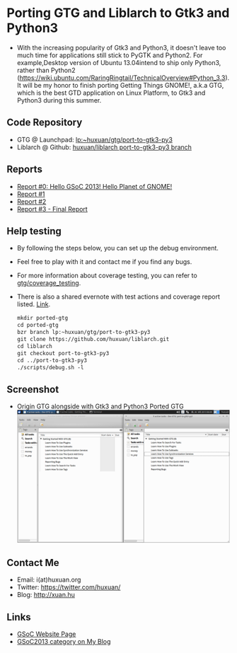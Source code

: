 # Porting GTG and Liblarch to Gtk3 and Python3

- With the increasing popularity of Gtk3 and Python3, it doesn't leave
  too much time for applications still stick to PyGTK and Python2. For
  example,Desktop version of Ubuntu 13.04intend to ship only Python3,
  rather than Python2
  (<https://wiki.ubuntu.com/RaringRingtail/TechnicalOverview#Python_3.3>).
  It will be my honor to finish porting Getting Things GNOME!, a.k.a
  GTG, which is the best GTD application on Linux Platform, to Gtk3
  and Python3 during this summer.

## Code Repository

- GTG @ Launchpad: [lp:~huxuan/gtg/port-to-gtk3-py3](https://code.launchpad.net/~huxuan/gtg/port-to-gtk3-py3)
- Liblarch @ Github: [huxuan/liblarch port-to-gtk3-py3 branch](https://github.com/huxuan/liblarch/tree/port-to-gtk3-py3)

## Reports

- [Report #0: Hello GSoC 2013! Hello Planet of GNOME!](http://huxuan.org/2013/06/23/hello-gsoc-2013-hello-planet-of-gnome/)
- [Report #1](http://huxuan.org/2013/07/08/report-1-about-porting-gtg/)
- [Report #2](http://huxuan.org/2013/09/02/report-2-about-porting-gtg/)
- [Report #3 - Final Report](http://huxuan.org/2013/09/25/report-3-about-porting-gtg-final-report/)

## Help testing

- By following the steps below, you can set up the debug environment.
- Feel free to play with it and contact me if you find any bugs.
- For more information about coverage testing, you can refer to
  [gtg/coverage_testing](coverage_testing).
- There is also a shared evernote with test actions and coverage
  report listed.
  [Link](https://www.evernote.com/shard/s43/sh/8e6e0ce8-227e-4c7a-b1e4-1e4e13e2728a/3b9d652d1303c5418292963b9483155c).

      mkdir ported-gtg
      cd ported-gtg
      bzr branch lp:~huxuan/gtg/port-to-gtk3-py3
      git clone https://github.com/huxuan/liblarch.git
      cd liblarch
      git checkout port-to-gtk3-py3
      cd ../port-to-gtk3-py3
      ./scripts/debug.sh -l

## Screenshot

- Origin GTG alongside with Gtk3 and Python3 Ported GTG
  ![screenshot.png](screenshot.png)

## Contact Me

- Email: i(at)huxuan.org
- Twitter: <https://twitter.com/huxuan/>
- Blog: <http://xuan.hu>

## Links

- [GSoC Website Page](http://www.google-melange.com/gsoc/project/google/gsoc2013/huxuan/50002/)
- [GSoC2013 category on My Blog](http://huxuan.org/category/gsoc2013/)

